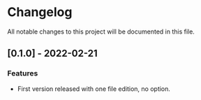 # Changelog

All notable changes to this project will be documented in this file.

## [0.1.0] - 2022-02-21

### Features

- First version released with one file edition, no option.
